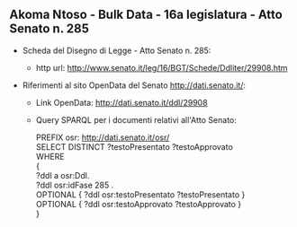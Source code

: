 ## Akoma Ntoso - Bulk Data - 16a legislatura - Atto Senato n. 285 ##

* Scheda del Disegno di Legge - Atto Senato n. 285:
	* http url: http://www.senato.it/leg/16/BGT/Schede/Ddliter/29908.htm

* Riferimenti al sito OpenData del Senato http://dati.senato.it/:
	* Link OpenData: http://dati.senato.it/ddl/29908
	* Query SPARQL per i documenti relativi all'Atto Senato:

        PREFIX osr: <http://dati.senato.it/osr/>  
		SELECT DISTINCT ?testoPresentato ?testoApprovato  
		WHERE  
		{  
		    ?ddl a osr:Ddl.  
		    ?ddl osr:idFase 285 .  
		    OPTIONAL { ?ddl osr:testoPresentato ?testoPresentato }  
		    OPTIONAL { ?ddl osr:testoApprovato ?testoApprovato }  
		}
		